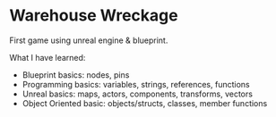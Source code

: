 # Warehouse Wreckage
 First game using unreal engine & blueprint.

 What I have learned:
  - Blueprint basics: nodes, pins
  - Programming basics: variables, strings, references, functions
  - Unreal basics: maps, actors, components, transforms, vectors
  - Object Oriented basic: objects/structs, classes, member functions

